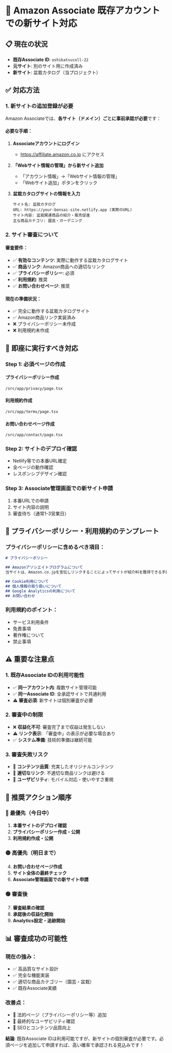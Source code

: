 # 🔗 Amazon Associate 既存アカウントでの新サイト対応

## 📋 現在の状況
- **既存Associate ID**: `oshikatsucoll-22`
- **元サイト**: 別のサイト用に作成済み
- **新サイト**: 盆栽カタログ（当プロジェクト）

## ✅ 対応方法

### 1. 新サイトの追加登録が必要
Amazon Associateでは、**各サイト（ドメイン）ごとに事前承認が必要**です：

#### 必要な手順：
1. **Associateアカウントにログイン**
   - https://affiliate.amazon.co.jp にアクセス
   
2. **「Webサイト情報の管理」から新サイト追加**
   - 「アカウント情報」→「Webサイト情報の管理」
   - 「Webサイト追加」ボタンをクリック

3. **盆栽カタログサイトの情報を入力**
   ```
   サイト名: 盆栽カタログ
   URL: https://your-bonsai-site.netlify.app (実際のURL)
   サイト内容: 盆栽関連商品の紹介・販売促進
   主な商品カテゴリ: 園芸・ガーデニング
   ```

### 2. サイト審査について

#### 審査要件：
- ✅ **有効なコンテンツ**: 実際に動作する盆栽カタログサイト
- ✅ **商品リンク**: Amazon商品への適切なリンク
- ✅ **プライバシーポリシー**: 必須
- ✅ **利用規約**: 推奨
- ✅ **お問い合わせページ**: 推奨

#### 現在の準備状況：
- ✅ 完全に動作する盆栽カタログサイト
- ✅ Amazon商品リンク実装済み
- ❌ プライバシーポリシー未作成
- ❌ 利用規約未作成

## 🚀 即座に実行すべき対応

### Step 1: 必須ページの作成

#### プライバシーポリシー作成
```
/src/app/privacy/page.tsx
```

#### 利用規約作成
```
/src/app/terms/page.tsx
```

#### お問い合わせページ作成
```
/src/app/contact/page.tsx
```

### Step 2: サイトのデプロイ確認
- Netlify等での本番URL確定
- 全ページの動作確認
- レスポンシブデザイン確認

### Step 3: Associate管理画面での新サイト申請
1. 本番URLでの申請
2. サイト内容の説明
3. 審査待ち（通常1-3営業日）

## 📄 プライバシーポリシー・利用規約のテンプレート

### プライバシーポリシーに含めるべき項目：
```markdown
# プライバシーポリシー

## Amazonアソシエイトプログラムについて
当サイトは、Amazon.co.jpを宣伝しリンクすることによってサイトが紹介料を獲得できる手段を提供することを目的に設定されたアフィリエイトプログラムである、Amazonアソシエイト・プログラムの参加者です。

## Cookie利用について
## 個人情報の取り扱いについて
## Google Analyticsの利用について
## お問い合わせ
```

### 利用規約のポイント：
- サービス利用条件
- 免責事項
- 著作権について
- 禁止事項

## ⚠️ 重要な注意点

### 1. 既存Associate IDの利用可能性
- ✅ **同一アカウント内**: 複数サイト管理可能
- ✅ **同一Associate ID**: 全承認サイトで共通利用
- ⚠️ **審査必須**: 新サイトは個別審査が必要

### 2. 審査中の制限
- ❌ **収益化不可**: 審査完了まで収益は発生しない
- ⚠️ **リンク表示**: 「審査中」の表示が必要な場合あり
- ✅ **システム準備**: 技術的準備は継続可能

### 3. 審査失敗リスク
- 📝 **コンテンツ品質**: 充実したオリジナルコンテンツ
- 🔗 **適切なリンク**: 不適切な商品リンクは避ける
- 📱 **ユーザビリティ**: モバイル対応・使いやすさ重視

## 🎯 推奨アクション順序

### 🔴 最優先（今日中）
1. **本番サイトのデプロイ確認**
2. **プライバシーポリシー作成・公開**
3. **利用規約作成・公開**

### 🟡 高優先（明日まで）
4. **お問い合わせページ作成**
5. **サイト全体の最終チェック**
6. **Associate管理画面での新サイト申請**

### 🟢 審査後
7. **審査結果の確認**
8. **承認後の収益化開始**
9. **Analytics設定・追跡開始**

## 📊 審査成功の可能性

### 現在の強み：
- ✅ 高品質なサイト設計
- ✅ 完全な機能実装
- ✅ 適切な商品カテゴリー（園芸・盆栽）
- ✅ 既存Associate実績

### 改善点：
- 📝 法的ページ（プライバシーポリシー等）追加
- 📱 最終的なユーザビリティ確認
- 🎯 SEOとコンテンツ品質向上

**結論**: 既存Associate IDは利用可能ですが、新サイトの個別審査が必要です。必須ページを追加して申請すれば、高い確率で承認される見込みです！